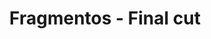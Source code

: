 ---
collection: rolLudoteca
title: 'Fragmentos - Final cut'
image: fragmentos-final-cut.jpeg
editorial: 'Nosolorol'
editorial_ref: 'RN134'
isbn:
type: 'Básico'
web: https://www.nosolorol.com/es/fragmentos/833/fragmentos-final-cut
format: 'Libro tapa dura'
system: 'Fragmentos'
created_at: '2021-01-03T16:06:48+00:00'
---